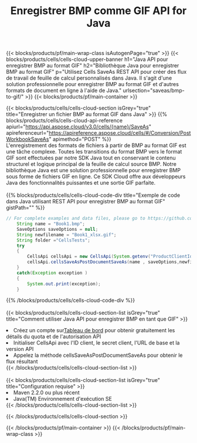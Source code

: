 ﻿---
title:  Enregistrer BMP comme GIF API for Java
description:  API Cloud et SDK pour Microsoft Excel et OpenOffice Calc. Convertir une feuille de calcul en un autre format de fichier.
url: /fr/java/saveas/bmp-to-gif/
---
{{< blocks/products/pf/main-wrap-class isAutogenPage="true" >}}
{{< blocks/products/cells/cells-cloud-upper-banner h1="Java API pour enregistrer BMP au format GIF" h2="Bibliothèque Java pour enregistrer BMP au format GIF" p="Utilisez Cells SaveAs REST API pour créer des flux de travail de feuille de calcul personnalisés dans Java. Il s\'agit d\'une solution professionnelle pour enregistrer BMP au format GIF et d\'autres formats de document en ligne à l\'aide de Java." urlsection="saveas/bmp-to-gif/" >}}
{{< blocks/products/pf/main-container >}}

{{< blocks/products/cells/cells-cloud-section isGrey="true" title="Enregistrer un fichier BMP au format GIF dans Java" >}}
{{% blocks/products/cells/cells-cloud-api-reference apiurl="https://api.aspose.cloud/v3.0/cells/{name}/SaveAs" apireferenceurl="https://apireference.aspose.cloud/cells/#/Conversion/PostWorkbookSaveAs" apimethod="POST" %}}
<br/>
L'enregistrement des formats de fichiers à partir de BMP au format GIF est une tâche complexe. Toutes les transitions du format BMP vers le format GIF sont effectuées par notre SDK Java tout en conservant le contenu structurel et logique principal de la feuille de calcul source BMP. Notre bibliothèque Java est une solution professionnelle pour enregistrer BMP sous forme de fichiers GIF en ligne. Ce SDK Cloud offre aux développeurs Java des fonctionnalités puissantes et une sortie GIF parfaite.
<br/>
<br/>
{{% blocks/products/cells/cells-cloud-code-div title="Exemple de code dans Java utilisant REST API pour enregistrer BMP au format GIF" gistPath="" %}}
  
```java
// For complete examples and data files, please go to https://github.com/aspose-cells-cloud/aspose-cells-cloud-java/
    String name = "Book1.bmp";
    SaveOptions saveOptions = null;
    String newfilename = "Book1_xlsx.gif";
    String folder ="CellsTests";
    try 
    {
        CellsApi cellsApi = new CellsApi(System.getenv("ProductClientId"), System.getenv("ProductClientSecret"));
        cellsApi.cellsSaveAsPostDocumentSaveAs(name , saveOptions,newfilename,false,false,folder,null,null,null,true);                       
    }
    catch(Exception exception )
    {
        System.out.print(exception);
    }
```
  
{{% /blocks/products/cells/cells-cloud-code-div %}}
<br/>
<br/>
{{< blocks/products/cells/cells-cloud-section-list isGrey="true" title="Comment utiliser Java API pour enregistrer BMP en tant que GIF" >}}
<li> Créez un compte sur<a href="https://dashboard.aspose.cloud/">Tableau de bord</a> pour obtenir gratuitement les détails du quota et de l'autorisation API</li>
<li>Initialiser CellsApi avec l'ID client, le secret client, l'URL de base et la version API</li>
<li>Appelez la méthode cellsSaveAsPostDocumentSaveAs pour obtenir le flux résultant</li>
{{< /blocks/products/cells/cells-cloud-section-list >}}
<br/>
<br/>
{{< blocks/products/cells/cells-cloud-section-list isGrey="true" title="Configuration requise" >}}
<li>Maven 2.2.0 ou plus récent</li>
<li>Java(TM) Environnement d'exécution SE</li>
{{< /blocks/products/cells/cells-cloud-section-list >}}

{{< /blocks/products/cells/cells-cloud-section >}}

{{< /blocks/products/pf/main-container >}}
{{< /blocks/products/pf/main-wrap-class >}}

